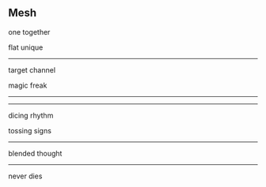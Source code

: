 ## Mesh

one together

flat unique

---

target channel

magic freak

---
---

dicing rhythm

tossing signs

---

blended thought

---

never dies
